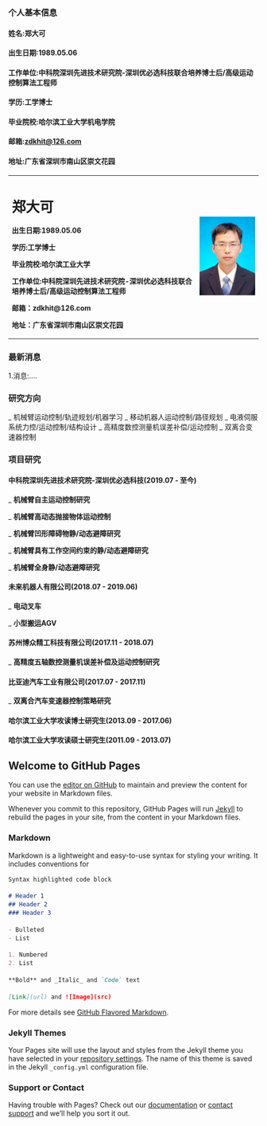 ### 个人基本信息
#### 姓名:郑大可
#### 出生日期:1989.05.06
#### 工作单位:中科院深圳先进技术研究院-深圳优必选科技联合培养博士后/高级运动控制算法工程师
#### 学历:工学博士
#### 毕业院校:哈尔滨工业大学机电学院
#### 邮箱:zdkhit@126.com
#### 地址:广东省深圳市南山区崇文花园

<table border="0">
  <tr>
    <td width="75%">
      <h1>郑大可</h1>
      <p><b>出生日期:1989.05.06</b></p>
      <p><b>学历:工学博士</b></p>
      <p><b>毕业院校:哈尔滨工业大学</b></p>
      <p><b>工作单位:中科院深圳先进技术研究院-深圳优必选科技联合培养博士后/高级运动控制算法工程师</b></p>
      <p><b>邮箱：zdkhit@126.com</b></p>
      <p><b>地址：广东省深圳市南山区崇文花园</b></p>
    </td>
    <td width="25%">
      <img src="/zdk_photo.jpg" width="100%"> 
    </td>
  </tr>
</table>

### 最新消息
1.消息:....

### 研究方向

_ 机械臂运动控制/轨迹规划/机器学习
_ 移动机器人运动控制/路径规划
_ 电液伺服系统力控/运动控制/结构设计
_ 高精度数控测量机误差补偿/运动控制
_ 双离合变速器控制

### 项目研究
#### 中科院深圳先进技术研究院-深圳优必选科技(2019.07 - 至今)

_ **机械臂自主运动控制研究**

_ **机械臂高动态抛接物体运动控制**

_ **机械臂凹形障碍物静/动态避障研究**

_ **机械臂具有工作空间约束的静/动态避障研究**

_ **机械臂全身静/动态避障研究**

#### 未来机器人有限公司(2018.07 - 2019.06)

_ **电动叉车**

_ **小型搬运AGV**

#### 苏州博众精工科技有限公司(2017.11 - 2018.07)

_ **高精度五轴数控测量机误差补偿及运动控制研究**

#### 比亚迪汽车工业有限公司(2017.07 - 2017.11)

_ **双离合汽车变速器控制策略研究**

#### 哈尔滨工业大学攻读博士研究生(2013.09 - 2017.06)

#### 哈尔滨工业大学攻读硕士研究生(2011.09 - 2013.07)


## Welcome to GitHub Pages

You can use the [editor on GitHub](https://github.com/zdkhit/zdkhit.github.io/edit/main/index.md) to maintain and preview the content for your website in Markdown files.

Whenever you commit to this repository, GitHub Pages will run [Jekyll](https://jekyllrb.com/) to rebuild the pages in your site, from the content in your Markdown files.

### Markdown

Markdown is a lightweight and easy-to-use syntax for styling your writing. It includes conventions for

```markdown
Syntax highlighted code block

# Header 1
## Header 2
### Header 3

- Bulleted
- List

1. Numbered
2. List

**Bold** and _Italic_ and `Code` text

[Link](url) and ![Image](src)
```

For more details see [GitHub Flavored Markdown](https://guides.github.com/features/mastering-markdown/).

### Jekyll Themes

Your Pages site will use the layout and styles from the Jekyll theme you have selected in your [repository settings](https://github.com/zdkhit/zdkhit.github.io/settings). The name of this theme is saved in the Jekyll `_config.yml` configuration file.

### Support or Contact

Having trouble with Pages? Check out our [documentation](https://docs.github.com/categories/github-pages-basics/) or [contact support](https://github.com/contact) and we’ll help you sort it out.

